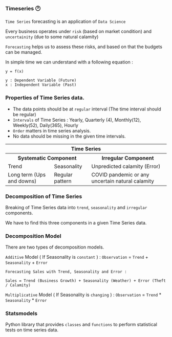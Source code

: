 ### Timeseries 🕐

`Time Series` forecasting is an application of `Data Science`

Every business operates under `risk` (based on market condition) and `uncertainity` (due to some natural calamity)

`Forecasting` helps us to assess these risks, and based on that the budgets can be managed.

In simple time we can understand with a following equation :

```
y = f(x)

y : Dependent Variable (Future)
x : Independent Variable (Past)
```

### Properties of Time Series data.

- The data points should be at `regular` interval (The time interval should be regular)
- `Intervals` of Time Series : Yearly, Quarterly (4), Monthly(12), Weekly(52), Daily(365), Hourly
- `Order` matters in time series analysis.
- No data should be missing in the given time intervals.

<table>
  <tr><th colspan=3>Time Series</th></tr>
  <tr><th colspan=2>Systematic Component</th><th colspan=1>Irregular Component</th></tr>
  <tr><td>Trend</td><td>Seasonality</td><td>Unpredicted calamity (Error)</td></tr>
  <tr><td>Long term (Ups and downs)</td><td>Regular pattern</td><td>COVID pandemic or any uncertain natural calamity</td></tr>
</table>  

### Decomposition of Time Series 

Breaking of Time Series data into `trend`, `seasonality` and `irregular` components.

We have to find this three components in a given Time Series data.
 
### Decomposition Model

There are two types of decomposition models.

`Additive` Model ( If Seasonality is `constant` ) : `Observation` = `Trend` + `Seasonality` + `Error`

```
Forecasting Sales with Trend, Seasonality and Error :

Sales = Trend (Business Growth) + Seasonality (Weather) + Error (Theft / Calamity)
```

`Multiplicative` Model ( If Seasonality is `changing` ) : `Observation` = `Trend` * `Seasonality` * `Error`

### Statsmodels 

Python library that provides `classes` and `functions` to perform statistical tests on time series data.
